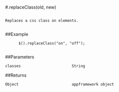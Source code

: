#.replaceClass(old, new)

```

Replaces a css class on elements.
      
```

##Example

```
      $().replaceClass("on", "off");
      
```


##Parameters

```
classes                       String

```

##Returns

```
Object                        appframework object
```

